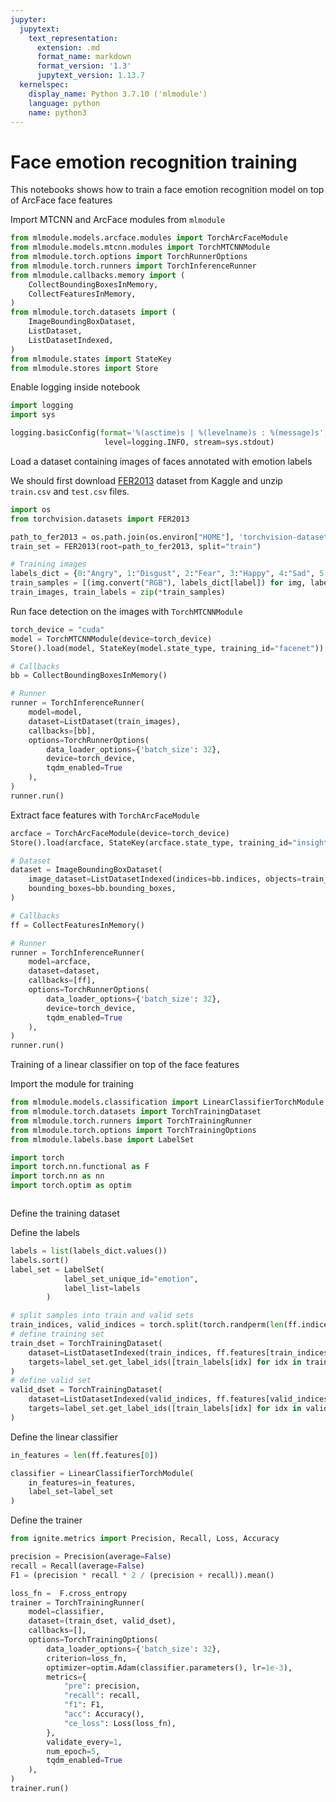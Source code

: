 ```yaml
---
jupyter:
  jupytext:
    text_representation:
      extension: .md
      format_name: markdown
      format_version: '1.3'
      jupytext_version: 1.13.7
  kernelspec:
    display_name: Python 3.7.10 ('mlmodule')
    language: python
    name: python3
---
```


# Face emotion recognition training

This notebooks shows how to train a face emotion recognition model on top of ArcFace face features


Import MTCNN and ArcFace modules from `mlmodule`


```python
from mlmodule.models.arcface.modules import TorchArcFaceModule
from mlmodule.models.mtcnn.modules import TorchMTCNNModule
from mlmodule.torch.options import TorchRunnerOptions
from mlmodule.torch.runners import TorchInferenceRunner
from mlmodule.callbacks.memory import (
    CollectBoundingBoxesInMemory,
    CollectFeaturesInMemory,
)
from mlmodule.torch.datasets import (
    ImageBoundingBoxDataset,
    ListDataset,
    ListDatasetIndexed,
)
from mlmodule.states import StateKey
from mlmodule.stores import Store

```

Enable logging inside notebook

```python
import logging
import sys

logging.basicConfig(format='%(asctime)s | %(levelname)s : %(message)s',
                     level=logging.INFO, stream=sys.stdout)
```

Load a dataset containing images of faces annotated with emotion labels

We should first download [FER2013](https://www.kaggle.com/competitions/challenges-in-representation-learning-facial-expression-recognition-challenge/data) dataset from Kaggle and unzip `train.csv` and `test.csv` files.


```python
import os
from torchvision.datasets import FER2013

path_to_fer2013 = os.path.join(os.environ["HOME"], 'torchvision-datasets')
train_set = FER2013(root=path_to_fer2013, split="train")
```

```python
# Training images
labels_dict = {0:"Angry", 1:"Disgust", 2:"Fear", 3:"Happy", 4:"Sad", 5:"Surprise", 6:"Neutral"}
train_samples = [(img.convert("RGB"), labels_dict[label]) for img, label in train_set]
train_images, train_labels = zip(*train_samples)
```

Run face detection on the images with `TorchMTCNNModule`


```python
torch_device = "cuda"
model = TorchMTCNNModule(device=torch_device)
Store().load(model, StateKey(model.state_type, training_id="facenet"))

# Callbacks
bb = CollectBoundingBoxesInMemory()

# Runner
runner = TorchInferenceRunner(
    model=model,
    dataset=ListDataset(train_images),
    callbacks=[bb],
    options=TorchRunnerOptions(
        data_loader_options={'batch_size': 32},
        device=torch_device,
        tqdm_enabled=True
    ),
)
runner.run()

```

Extract face features with `TorchArcFaceModule`


```python
arcface = TorchArcFaceModule(device=torch_device)
Store().load(arcface, StateKey(arcface.state_type, training_id="insightface"))

# Dataset
dataset = ImageBoundingBoxDataset(
    image_dataset=ListDatasetIndexed(indices=bb.indices, objects=train_images),
    bounding_boxes=bb.bounding_boxes,
)

# Callbacks
ff = CollectFeaturesInMemory()

# Runner
runner = TorchInferenceRunner(
    model=arcface,
    dataset=dataset,
    callbacks=[ff],
    options=TorchRunnerOptions(
        data_loader_options={'batch_size': 32},
        device=torch_device,
        tqdm_enabled=True
    ),
)
runner.run()
```

Training of a linear classifier on top of the face features


Import the module for training

```python
from mlmodule.models.classification import LinearClassifierTorchModule
from mlmodule.torch.datasets import TorchTrainingDataset
from mlmodule.torch.runners import TorchTrainingRunner
from mlmodule.torch.options import TorchTrainingOptions
from mlmodule.labels.base import LabelSet
```

```python
import torch
import torch.nn.functional as F
import torch.nn as nn
import torch.optim as optim
```

```python

```

Define the training dataset


Define the labels

```python
labels = list(labels_dict.values())
labels.sort()
label_set = LabelSet(
            label_set_unique_id="emotion",
            label_list=labels
        )
```

```python
# split samples into train and valid sets
train_indices, valid_indices = torch.split(torch.randperm(len(ff.indices)), int(len(ff.indices)*.9))
# define training set
train_dset = TorchTrainingDataset(
    dataset=ListDatasetIndexed(train_indices, ff.features[train_indices]),
    targets=label_set.get_label_ids([train_labels[idx] for idx in train_indices])
)
# define valid set
valid_dset = TorchTrainingDataset(
    dataset=ListDatasetIndexed(valid_indices, ff.features[valid_indices]),
    targets=label_set.get_label_ids([train_labels[idx] for idx in valid_indices])
)
```

Define the linear classifier

```python
in_features = len(ff.features[0])

classifier = LinearClassifierTorchModule(
    in_features=in_features,
    label_set=label_set
)
```

Define the trainer

```python
from ignite.metrics import Precision, Recall, Loss, Accuracy

precision = Precision(average=False)
recall = Recall(average=False)
F1 = (precision * recall * 2 / (precision + recall)).mean()

loss_fn =  F.cross_entropy
trainer = TorchTrainingRunner(
    model=classifier,
    dataset=(train_dset, valid_dset),
    callbacks=[],
    options=TorchTrainingOptions(
        data_loader_options={'batch_size': 32},
        criterion=loss_fn,
        optimizer=optim.Adam(classifier.parameters(), lr=1e-3),
        metrics={
            "pre": precision,
            "recall": recall,
            "f1": F1,
            "acc": Accuracy(),
            "ce_loss": Loss(loss_fn),
        },
        validate_every=1,
        num_epoch=5,
        tqdm_enabled=True
    ),
)
trainer.run()
```
